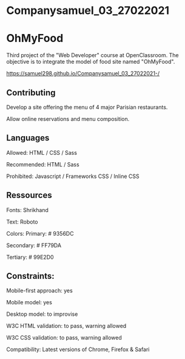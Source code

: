 # Companysamuel_03_27022021
# OhMyFood

Third project of the "Web Developer" course at OpenClassroom. The objective is to integrate the model of food site named "OhMyFood".

https://samuel298.github.io/Companysamuel_03_27022021-/


## Contributing
Develop a site offering the menu of 4 major Parisian restaurants.

Allow online reservations and menu composition.

## Languages
Allowed: HTML / CSS / Sass

Recommended: HTML / Sass

Prohibited: Javascript / Frameworks CSS / Inline CSS

## Ressources
Fonts: Shrikhand

Text: Roboto

Colors:
Primary: # 9356DC

Secondary: # FF79DA

Tertiary: # 99E2D0

## Constraints:

Mobile-first approach: yes

Mobile model: yes

Desktop model: to improvise

W3C HTML validation: to pass, warning allowed

W3C CSS validation: to pass, warning allowed

Compatibility: Latest versions of Chrome, Firefox & Safari


